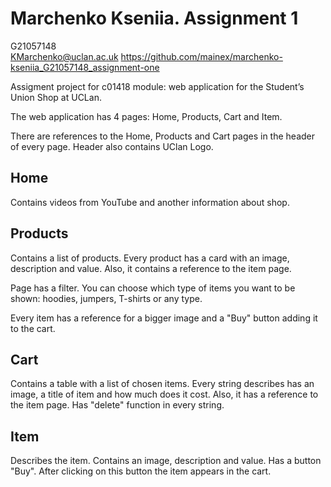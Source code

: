 # Marchenko Kseniia. Assignment 1

G21057148  
<KMarchenko@uclan.ac.uk>
<https://github.com/mainex/marchenko-kseniia_G21057148_assignment-one>

Assigment project for c01418 module: web application for the Student’s Union Shop at UCLan.

The web application has 4 pages: Home, Products, Cart and Item.

There are references to the Home, Products and Cart pages in the header of every page. Header also contains UClan Logo.

## Home

Contains videos from YouTube and another information about shop.

## Products

Contains a list of products. Every product has a card with an image, description and value. Also, it contains a
reference to the item page.

Page has a filter. You can choose which type of items you want to be shown: hoodies, jumpers, T-shirts or any type.

Every item has a reference for a bigger image and a "Buy" button adding it to the cart.

## Cart

Contains a table with a list of chosen items. Every string describes has an image, a title of item and how much does it
cost. Also, it has a reference to the item page. Has "delete" function in every string. 

## Item

Describes the item. Contains an image, description and value. Has a button "Buy". After clicking on this button the item
appears in the cart.
